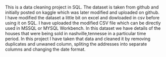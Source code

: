 This is a data cleaning project in SQL.
The dataset is taken from github and initially posted on kaggle which was later modified and uploaded on github. 
I have modified the dataset a little bit on excel and dowloaded in csv before using it on SQL. I have uploaded the modified CSV file which can be directly used in MSSQL or MYSQL Workbench.
In this dataset we have details of the houses that were being sold in nashville,tennesse in a particular time period. In this project I have taken that data and cleaned it by removing duplicates and unwaned column, spliting the addresses into separate columns and changing the date format.
